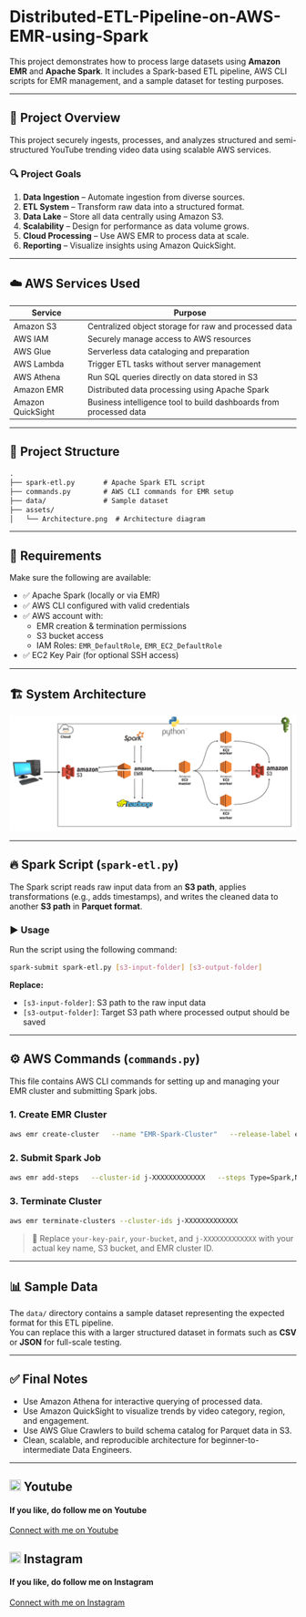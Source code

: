 # Distributed-ETL-Pipeline-on-AWS-EMR-using-Spark 

This project demonstrates how to process large datasets using **Amazon EMR** and **Apache Spark**. It includes a Spark-based ETL pipeline, AWS CLI scripts for EMR management, and a sample dataset for testing purposes.

---

## 🧠 Project Overview

This project securely ingests, processes, and analyzes structured and semi-structured YouTube trending video data using scalable AWS services.

### 🔍 Project Goals

1. **Data Ingestion** – Automate ingestion from diverse sources.
2. **ETL System** – Transform raw data into a structured format.
3. **Data Lake** – Store all data centrally using Amazon S3.
4. **Scalability** – Design for performance as data volume grows.
5. **Cloud Processing** – Use AWS EMR to process data at scale.
6. **Reporting** – Visualize insights using Amazon QuickSight.

---

## ☁️ AWS Services Used

| Service        | Purpose                                                                 |
|----------------|-------------------------------------------------------------------------|
| Amazon S3      | Centralized object storage for raw and processed data                   |
| AWS IAM        | Securely manage access to AWS resources                                 |
| AWS Glue       | Serverless data cataloging and preparation                              |
| AWS Lambda     | Trigger ETL tasks without server management                             |
| AWS Athena     | Run SQL queries directly on data stored in S3                           |
| Amazon EMR     | Distributed data processing using Apache Spark                          |
| Amazon QuickSight | Business intelligence tool to build dashboards from processed data  |

---

## 📁 Project Structure

```
.
├── spark-etl.py       # Apache Spark ETL script
├── commands.py        # AWS CLI commands for EMR setup
├── data/              # Sample dataset
├── assets/
│   └── Architecture.png  # Architecture diagram
```

---

## 🧰 Requirements

Make sure the following are available:

- ✅ Apache Spark (locally or via EMR)
- ✅ AWS CLI configured with valid credentials
- ✅ AWS account with:
  - EMR creation & termination permissions
  - S3 bucket access
  - IAM Roles: `EMR_DefaultRole`, `EMR_EC2_DefaultRole`
- ✅ EC2 Key Pair (for optional SSH access)

---

## 🏗️ System Architecture

![Architecture](assets/Architecture.png)

---

## 🔥 Spark Script (`spark-etl.py`)

The Spark script reads raw input data from an **S3 path**, applies transformations (e.g., adds timestamps), and writes the cleaned data to another **S3 path** in **Parquet format**.

### ▶️ Usage

Run the script using the following command:

```bash
spark-submit spark-etl.py [s3-input-folder] [s3-output-folder]
```

**Replace:**

- `[s3-input-folder]`: S3 path to the raw input data  
- `[s3-output-folder]`: Target S3 path where processed output should be saved

---

## ⚙️ AWS Commands (`commands.py`)

This file contains AWS CLI commands for setting up and managing your EMR cluster and submitting Spark jobs.

### 1. Create EMR Cluster

```bash
aws emr create-cluster   --name "EMR-Spark-Cluster"   --release-label emr-6.10.0   --applications Name=Spark   --ec2-attributes KeyName=your-key-pair   --instance-type m5.xlarge   --instance-count 3   --use-default-roles   --log-uri s3://your-bucket/logs/
```

### 2. Submit Spark Job

```bash
aws emr add-steps   --cluster-id j-XXXXXXXXXXXXX   --steps Type=Spark,Name="SparkETLJob",ActionOnFailure=CONTINUE,Args=[spark-submit,--deploy-mode,cluster,s3://your-bucket/scripts/spark-etl.py,s3://your-bucket/input/,s3://your-bucket/output/]
```

### 3. Terminate Cluster

```bash
aws emr terminate-clusters --cluster-ids j-XXXXXXXXXXXXX
```

> 📝 Replace `your-key-pair`, `your-bucket`, and `j-XXXXXXXXXXXXX` with your actual key name, S3 bucket, and EMR cluster ID.

---

## 📊 Sample Data

The `data/` directory contains a sample dataset representing the expected format for this ETL pipeline.  
You can replace this with a larger structured dataset in formats such as **CSV** or **JSON** for full-scale testing.

---

## ✅ Final Notes

- Use Amazon Athena for interactive querying of processed data.
- Use Amazon QuickSight to visualize trends by video category, region, and engagement.
- Use AWS Glue Crawlers to build schema catalog for Parquet data in S3.
- Clean, scalable, and reproducible architecture for beginner-to-intermediate Data Engineers.

---

## <img src="https://upload.wikimedia.org/wikipedia/commons/0/09/YouTube_full-color_icon_%282017%29.svg" width="20" height="20"> Youtube
<h4>If you like, do follow me on Youtube</h4>
<a href="https://www.youtube.com/@Code-With-Vishal">Connect with me on  Youtube</a>

## <img src="https://upload.wikimedia.org/wikipedia/commons/e/e7/Instagram_logo_2016.svg" width="20" height="20"> Instagram
<h4>If you like, do follow me on Instagram</h4>
<a href="https://www.instagram.com/vishaal_87">Connect with me on Instagram</a>
